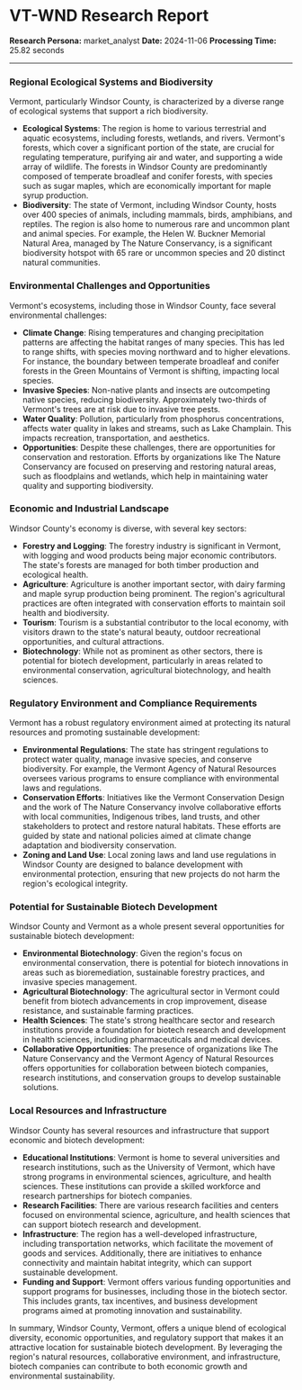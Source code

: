 # VT-WND Research Report

**Research Persona:** market_analyst
**Date:** 2024-11-06
**Processing Time:** 25.82 seconds

---

### Regional Ecological Systems and Biodiversity

Vermont, particularly Windsor County, is characterized by a diverse range of ecological systems that support a rich biodiversity.

- **Ecological Systems**: The region is home to various terrestrial and aquatic ecosystems, including forests, wetlands, and rivers. Vermont's forests, which cover a significant portion of the state, are crucial for regulating temperature, purifying air and water, and supporting a wide array of wildlife. The forests in Windsor County are predominantly composed of temperate broadleaf and conifer forests, with species such as sugar maples, which are economically important for maple syrup production.
- **Biodiversity**: The state of Vermont, including Windsor County, hosts over 400 species of animals, including mammals, birds, amphibians, and reptiles. The region is also home to numerous rare and uncommon plant and animal species. For example, the Helen W. Buckner Memorial Natural Area, managed by The Nature Conservancy, is a significant biodiversity hotspot with 65 rare or uncommon species and 20 distinct natural communities.

### Environmental Challenges and Opportunities

Vermont's ecosystems, including those in Windsor County, face several environmental challenges:

- **Climate Change**: Rising temperatures and changing precipitation patterns are affecting the habitat ranges of many species. This has led to range shifts, with species moving northward and to higher elevations. For instance, the boundary between temperate broadleaf and conifer forests in the Green Mountains of Vermont is shifting, impacting local species.
- **Invasive Species**: Non-native plants and insects are outcompeting native species, reducing biodiversity. Approximately two-thirds of Vermont's trees are at risk due to invasive tree pests.
- **Water Quality**: Pollution, particularly from phosphorus concentrations, affects water quality in lakes and streams, such as Lake Champlain. This impacts recreation, transportation, and aesthetics.
- **Opportunities**: Despite these challenges, there are opportunities for conservation and restoration. Efforts by organizations like The Nature Conservancy are focused on preserving and restoring natural areas, such as floodplains and wetlands, which help in maintaining water quality and supporting biodiversity.

### Economic and Industrial Landscape

Windsor County's economy is diverse, with several key sectors:

- **Forestry and Logging**: The forestry industry is significant in Vermont, with logging and wood products being major economic contributors. The state's forests are managed for both timber production and ecological health.
- **Agriculture**: Agriculture is another important sector, with dairy farming and maple syrup production being prominent. The region's agricultural practices are often integrated with conservation efforts to maintain soil health and biodiversity.
- **Tourism**: Tourism is a substantial contributor to the local economy, with visitors drawn to the state's natural beauty, outdoor recreational opportunities, and cultural attractions.
- **Biotechnology**: While not as prominent as other sectors, there is potential for biotech development, particularly in areas related to environmental conservation, agricultural biotechnology, and health sciences.

### Regulatory Environment and Compliance Requirements

Vermont has a robust regulatory environment aimed at protecting its natural resources and promoting sustainable development:

- **Environmental Regulations**: The state has stringent regulations to protect water quality, manage invasive species, and conserve biodiversity. For example, the Vermont Agency of Natural Resources oversees various programs to ensure compliance with environmental laws and regulations.
- **Conservation Efforts**: Initiatives like the Vermont Conservation Design and the work of The Nature Conservancy involve collaborative efforts with local communities, Indigenous tribes, land trusts, and other stakeholders to protect and restore natural habitats. These efforts are guided by state and national policies aimed at climate change adaptation and biodiversity conservation.
- **Zoning and Land Use**: Local zoning laws and land use regulations in Windsor County are designed to balance development with environmental protection, ensuring that new projects do not harm the region's ecological integrity.

### Potential for Sustainable Biotech Development

Windsor County and Vermont as a whole present several opportunities for sustainable biotech development:

- **Environmental Biotechnology**: Given the region's focus on environmental conservation, there is potential for biotech innovations in areas such as bioremediation, sustainable forestry practices, and invasive species management.
- **Agricultural Biotechnology**: The agricultural sector in Vermont could benefit from biotech advancements in crop improvement, disease resistance, and sustainable farming practices.
- **Health Sciences**: The state's strong healthcare sector and research institutions provide a foundation for biotech research and development in health sciences, including pharmaceuticals and medical devices.
- **Collaborative Opportunities**: The presence of organizations like The Nature Conservancy and the Vermont Agency of Natural Resources offers opportunities for collaboration between biotech companies, research institutions, and conservation groups to develop sustainable solutions.

### Local Resources and Infrastructure

Windsor County has several resources and infrastructure that support economic and biotech development:

- **Educational Institutions**: Vermont is home to several universities and research institutions, such as the University of Vermont, which have strong programs in environmental sciences, agriculture, and health sciences. These institutions can provide a skilled workforce and research partnerships for biotech companies.
- **Research Facilities**: There are various research facilities and centers focused on environmental science, agriculture, and health sciences that can support biotech research and development.
- **Infrastructure**: The region has a well-developed infrastructure, including transportation networks, which facilitate the movement of goods and services. Additionally, there are initiatives to enhance connectivity and maintain habitat integrity, which can support sustainable development.
- **Funding and Support**: Vermont offers various funding opportunities and support programs for businesses, including those in the biotech sector. This includes grants, tax incentives, and business development programs aimed at promoting innovation and sustainability.

In summary, Windsor County, Vermont, offers a unique blend of ecological diversity, economic opportunities, and regulatory support that makes it an attractive location for sustainable biotech development. By leveraging the region's natural resources, collaborative environment, and infrastructure, biotech companies can contribute to both economic growth and environmental sustainability.